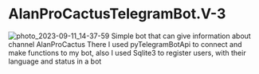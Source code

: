 # AlanProCactusTelegramBot.V-3
![photo_2023-09-11_14-37-59](https://github.com/DiyorbekJDK/AlanProCactusTelegramBot.V-3/assets/113772715/bc8ca615-102d-4c6f-96af-ae7f9fb7e04b)
Simple bot that can give information about channel AlanProCactus
There I used pyTelegramBotApi to connect and make functions to my bot, also I used Sqlite3 to register users, with their language and status in a bot
